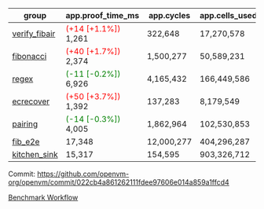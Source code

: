 | group | app.proof_time_ms | app.cycles | app.cells_used | leaf.proof_time_ms | leaf.cycles | leaf.cells_used |
| -- | -- | -- | -- | -- | -- | -- |
| [verify_fibair](https://github.com/openvm-org/openvm/blob/benchmark-results/benchmarks-pr/1839/verify_fibair-022cb4a861262111fdee97606e014a859a1ffcd4.md) |<span style='color: red'>(+14 [+1.1%])</span> 1,261 |  322,648 |  17,270,578 |- | - | - |
| [fibonacci](https://github.com/openvm-org/openvm/blob/benchmark-results/benchmarks-pr/1839/fibonacci-022cb4a861262111fdee97606e014a859a1ffcd4.md) |<span style='color: red'>(+40 [+1.7%])</span> 2,374 |  1,500,277 |  50,589,231 | 3,445 |  1,248,040 |  70,094,918 |
| [regex](https://github.com/openvm-org/openvm/blob/benchmark-results/benchmarks-pr/1839/regex-022cb4a861262111fdee97606e014a859a1ffcd4.md) |<span style='color: green'>(-11 [-0.2%])</span> 6,926 |  4,165,432 |  166,449,586 | 10,598 |  3,349,024 |  230,129,839 |
| [ecrecover](https://github.com/openvm-org/openvm/blob/benchmark-results/benchmarks-pr/1839/ecrecover-022cb4a861262111fdee97606e014a859a1ffcd4.md) |<span style='color: red'>(+50 [+3.7%])</span> 1,392 |  137,283 |  8,179,549 | 10,502 |  2,934,914 |  242,451,548 |
| [pairing](https://github.com/openvm-org/openvm/blob/benchmark-results/benchmarks-pr/1839/pairing-022cb4a861262111fdee97606e014a859a1ffcd4.md) |<span style='color: green'>(-14 [-0.3%])</span> 4,005 |  1,862,964 |  102,530,853 | 5,269 |  2,010,483 |  134,816,207 |
| [fib_e2e](https://github.com/openvm-org/openvm/blob/benchmark-results/benchmarks-pr/1839/fib_e2e-022cb4a861262111fdee97606e014a859a1ffcd4.md) | 17,348 |  12,000,277 |  404,296,287 | 17,128 |  7,596,379 |  434,396,860 |
| [kitchen_sink](https://github.com/openvm-org/openvm/blob/benchmark-results/benchmarks-pr/1839/kitchen_sink-022cb4a861262111fdee97606e014a859a1ffcd4.md) | 15,317 |  154,595 |  903,326,712 | 23,907 |  7,991,164 |  755,626,485 |


Commit: https://github.com/openvm-org/openvm/commit/022cb4a861262111fdee97606e014a859a1ffcd4

[Benchmark Workflow](https://github.com/openvm-org/openvm/actions/runs/16224359800)
